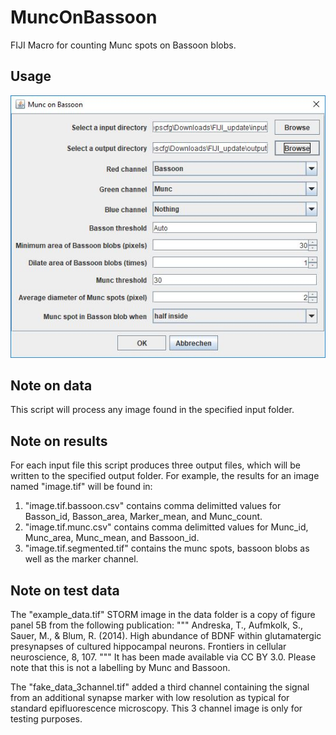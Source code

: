 # MuncOnBassoon
FIJI Macro for counting Munc spots on Bassoon blobs.

## Usage

![Interface](doc/Munc_on_Bassoon_Interface.JPG)

## Note on data

This script will process any image found in the specified input folder.

## Note on results

For each input file  this script produces three output files, which will be written to the specified output folder. For example, the results for an image named "image.tif" will be found in:

1. "image.tif.bassoon.csv" contains comma delimitted values for Basson_id, Basson_area, Marker_mean, and Munc_count.
2. "image.tif.munc.csv" contains comma delimitted values for Munc_id, Munc_area, Munc_mean, and Bassoon_id.
3. "image.tif.segmented.tif" contains the munc spots, bassoon blobs as well as the marker channel.


## Note on test data
The "example_data.tif" STORM image in the data folder is a copy of figure panel 5B from the following publication:
"""
Andreska, T., Aufmkolk, S., Sauer, M., & Blum, R. (2014). High abundance of BDNF within glutamatergic presynapses of cultured hippocampal neurons. Frontiers in cellular neuroscience, 8, 107.
"""
It has been made available via CC BY 3.0. Please note that this is not a labelling by Munc and Bassoon.

The "fake_data_3channel.tif" added a third channel containing the signal from an additional synapse marker with low resolution as typical for standard epifluorescence microscopy. This 3 channel image is only for testing purposes.   
